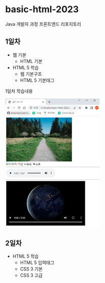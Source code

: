 # basic-html-2023
Java 개발자 과정 프론트앤드 리포지토리

## 1일차
- 웹 기본
    - HTML 기본 
- HTML 5 학습
    - 웹 기본구조
    - HTML 5 기본태그

1일차 학습내용
<!--! [멀티미디어] (https://raw.githubusercontent.com/eunjoengme/basic-html-2023/main/image/day1.png)-->
<img src="https://raw.githubusercontent.com/eunjoengme/basic-html-2023/main/image/day1.png" width=300>

## 2일차
- HTML 5 학습
    - HTML 5 입력태그
    - CSS 3 기본
    - CSS 3 고급